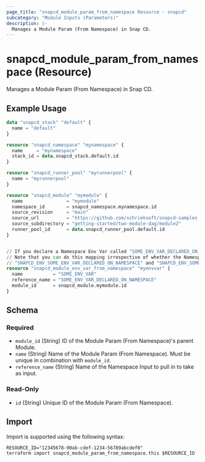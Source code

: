 ```yaml
---
page_title: "snapcd_module_param_from_namespace Resource - snapcd"
subcategory: "Module Inputs (Parameters)"
description: |-
  Manages a Module Param (From Namespace) in Snap CD.
---
```


# snapcd_module_param_from_namespace (Resource)

Manages a Module Param (From Namespace) in Snap CD.


## Example Usage

```terraform
data "snapcd_stack" "default" {
  name = "default"
}

resource "snapcd_namespace" "mynamespace" {
  name     = "mynamespace"
  stack_id = data.snapcd_stack.default.id
}

resource "snapcd_runner_pool" "myrunnerpool" {
  name = "myrunnerpool"
}

resource "snapcd_module" "mymodule" {
  name                = "mymodule"
  namespace_id        = snapcd_namespace.mynamespace.id
  source_revision     = "main"
  source_url          = "https://github.com/schrieksoft/snapcd-samples.git"
  source_subdirectory = "getting-started/two-module-dag/module2"
  runner_pool_id      = data.snapcd_runner_pool.default.id
}


// If you declare a Namespace Env Var called "SOME_ENV_VAR_DECLARED_ON_NAMESPACE", you can map it to "SOME_ENV_VAR" (which will show up as "SNAPCD_ENV_SOME_ENV_VAR" on the Runner) as follows:
// Note that you can do this mapping irrespective of whether the Namespace Env Var's "Usage Mode" was set to "UseByDefault" or "UseIfSelected". However, it it was set to "UseByDefault", both
// "SNAPCD_ENV_SOME_ENV_VAR_DECLARED_ON_NAMESPACE" and "SNAPCD_ENV_SOME_ENV_VAR" will be mapped to Env Vars on the runner.
resource "snapcd_module_env_var_from_namespace" "myenvvar" {
  name           = "SOME_ENV_VAR"
  reference_name = "SOME_ENV_VAR_DECLARED_ON_NAMESPACE"
  module_id      = snapcd_module.mymodule.id
}
```

<!-- schema generated by tfplugindocs -->
## Schema

### Required

- `module_id` (String) ID of the Module Param (From Namespace)'s parent Module.
- `name` (String) Name of the Module Param (From Namespace).  Must be unique in combination with `module_id`.
- `reference_name` (String) Name of the Namespace Input to pull in to take as input.

### Read-Only

- `id` (String) Unique ID of the Module Param (From Namespace).

## Import

Import is supported using the following syntax:

```shell
RESOURCE_ID="12345678-90ab-cdef-1234-56789abcdef0"
terraform import snapcd_module_param_from_namespace.this $RESOURCE_ID
```
